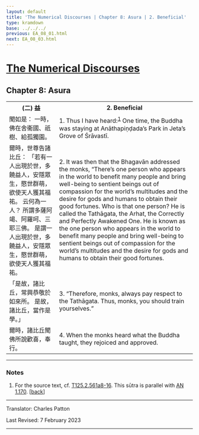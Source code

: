 ```yaml
---
layout: default
title: 'The Numerical Discourses | Chapter 8: Asura | 2. Beneficial'
type: kramdown
base: ../../../
previous: EA_08_01.html
next: EA_08_03.html
---
```


<h1><a href='../index.html'>The Numerical Discourses</a></h1>
<h2>Chapter 8: Asura</h2>

<table class="trans">
  <th class='ch'>(二) 益</th>
  <th class='en'>2. Beneficial</th>
  <tr>
    <td class='ch' title='T125.2.561a8'>聞如是： 一時，佛在舍衞國、祇樹、給孤獨園。</td>
    <td id='p1'>1. Thus I have heard:<sup id="ref1"><a href="#n1">1</a></sup> One time, the Buddha was staying at Anāthapiṇḍada’s Park in Jeta’s Grove of Śrāvastī.</td>
  </tr>
  <tr>
    <td class='ch' title='T125.2.561a9'>爾時，世尊告諸比丘： 「若有一人出現於世，多饒益人，安隱眾生，愍世群萌，欲使天人獲其福祐。 云何為一人？ 所謂多薩阿竭、阿羅呵、三耶三佛。 是謂一人出現於世，多饒益人，安隱眾生，愍世群萌，欲使天人獲其福祐。</td>
    <td id='p2'>2. It was then that the Bhagavān addressed the monks, “There’s one person who appears in the world to benefit many people and bring well-being to sentient beings out of compassion for the world’s multitudes and the desire for gods and humans to obtain their good fortunes. Who is that one person? He is called the Tathāgata, the Arhat, the Correctly and Perfectly Awakened One. He is known as the one person who appears in the world to benefit many people and bring well-being to sentient beings out of compassion for the world’s multitudes and the desire for gods and humans to obtain their good fortunes.</td>
  </tr>
  <tr>
    <td class='ch' title='T125.2.561a14'>「是故，諸比丘，常興恭敬於如來所。 是故，諸比丘，當作是學。」</td>
    <td id='p3'>3. “Therefore, monks, always pay respect to the Tathāgata. Thus, monks, you should train yourselves.”</td>
  </tr>
  <tr>
    <td class='ch' title='T125.2.561a15'>爾時，諸比丘聞佛所說歡喜，奉行。</td>
    <td id='p4'>4. When the monks heard what the Buddha taught, they rejoiced and approved.</td>
  </tr>
</table>

<hr/>

<h3 id="notes">Notes</h3>

<ol class="notes-list">
<li id="n1"><p>For the source text, cf. <a href="https://cbetaonline.dila.edu.tw/zh/T02n0125_p0561a08" target="_blank">T125.2.561a8-16</a>. This sūtra is parallel with <a href="https://suttacentral.net/an1.170" target="_blank">AN 1.170</a>. [<a href="#ref1">back</a>]</p></li>
</ol>
<hr/>

<p class="translator">Translator: Charles Patton</p>
<p class='revised'>Last Revised: 7 February 2023</p>

<hr/>